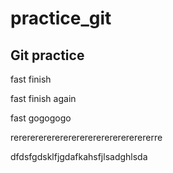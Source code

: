 # practice_git

## Git practice
fast finish

fast finish again

fast gogogogo

rerererererererererererererererererre

dfdsfgdsklfjgdafkahsfjlsadghlsda
